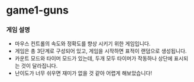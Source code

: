 # game1-guns

### 게임 설명
 - 마우스 컨트롤의 속도와 정확도를 향상 시키기 위한 게임입니다.
 - 게임은 총 3단계로 구성되어 있고, 게임을 시작하면 표적이 랜덤으로 생성됩니다.
 - 카운트 모드와 타이머 모드가 있는데, 두개 모두 타이머가 작동하나 상단에 표시되는 것이 달라집니다.
 - 난이도가 너무 쉬우면 재미가 없을 것 같아 어렵게 해보았습니다!
